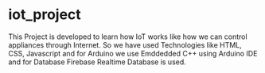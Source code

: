 # iot_project
This Project is developed to learn how IoT works like how we can control appliances through Internet. So we have used Technologies like HTML, CSS, Javascript and for Arduino we use Emddedded C++ using Arduino IDE and for Database  Firebase Realtime Database is used.
